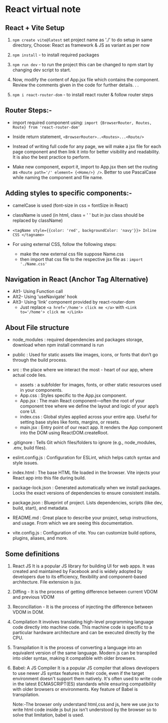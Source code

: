 # React virtual note

## React + Vite Setup
1) `npm create vite@latest`
    set project name as './' to do setup in same directory,
    Choose: React as framework & JS as variant as per now
    
2) `npm install` - to install required packages

3) `npm run dev` - to run the project
    this can be changed to npm start by changing dev script to start.

4) Now, modify the content of App.jsx file which contains the component. 
    Review the comments given in the code for further details.
.
.
5) `npm i react-router-dom`  - to install react router & follow router steps


## Router Steps:-
* import required component using: `import {BrowserRouter, Routes, Route} from 'react-router-dom'`

* Inside return statement, `<BrowserRouter>..<Routes>...<Route/>`

* Instead of writing full code for any page, we will make a jsx file for each page component and then link it into <Route/> for better visibility and readability. It is also the best practice to perform.

* Make new component, export it, import to App.jsx then set the routing as `<Route path='/' element= {<Home/>} />`. Better to use PascalCase while naming the component and file name.


## Adding styles to specific components:-
* camelCase is used (font-size in css = fontSize in React)

* className is used (in html, class = ' ' but in jsx class should be replaced by className)

* `<tagName style={{color: 'red', backgroundColor: 'navy'}}> Inline CSS </tagname>`

* For using external CSS, follow the following steps:
    * make the new external css file suppose Name.css
    * then import that css file to the respective jsx file as : `import './Name.css'`


## Navigation in React (Anchor Tag Alternative)
* Alt1- Using Function call
* Alt2- Using 'useNavigate' hook
* Alt3- Using 'link' component provided by react-router-dom
    * Just replace `<a href='/home'> click me </a>` with `<Link to='/home'> click me </Link>`


## About File structure
* node_modules : required dependencies and packages storage, download when npm install command is run

* public : Used for static assets like images, icons, or fonts that don’t go through the build process.

* src : the place where we interact the most - heart of our app, where actual code lies.
    * assets : a subfolder for images, fonts, or other static resources used in your components.
    * App.css : Styles specific to the App.jsx component.
    * App.jsx : The main React component—often the root of your component tree where we define the layout and logic of your app’s core UI.
    * index.css : Global styles applied across your entire app. Useful for setting base styles like fonts, margins, or resets.
    * main.jsx : Entry point of our react app. It renders the App component into the DOM using ReactDOM.createRoot.

* .gitignore : Tells Git which files/folders to ignore (e.g., node_modules, .env, build files).

* eslint.config.js : Configuration for ESLint, which helps catch syntax and style issues.

* index.html : The base HTML file loaded in the browser. Vite injects your React app into this file during build.

* package-lock.json : Generated automatically when we install packages. Locks the exact versions of dependencies to ensure consistent installs.

* package.json : Blueprint of project. Lists dependencies, scripts (like dev, build, start), and metadata.

* README.md : Great place to describe your project, setup instructions, and usage. From which we are seeing this documentation.

* vite.config.js : Configuration of vite. You can customize build options, plugins, aliases, and more.


## Some definitions
1) React JS
    It is a popular JS library for building UI for web apps. It was created and maintained by Facebook and is widely adopted by developers due to its efficiency, flexibility and component-based architecture. File extension is jsx.

2) Diffing - It is the process of getting difference between current VDOM and previous VDOM

3) Reconcillation - It is the process of injecting the difference between VDOM in DOM.

4) Compilation
    It involves translating high-level programming language code directly into machine code. This machine code is specific to a particular hardware architecture and can be executed directly by the CPU.

5) Transpilation
    It is the process of converting a language into an equivalent version of the same language. Modern js can be transpiled into older syntax, making it compatible with older browsers.

6) Babel: A JS Compiler
    It is a popular JS compiler that allows developers to use newer JS syntax features in their code, even if the target environment doesn't support them natively. It's often used to write code in the latest ECMASCRIPT(ES) standards while ensuring compatibility with older browsers or environments. Key feature of Babel is transpilation.

    Note:-The browser only understand html,css and js, here we use jsx to write html code inside js but jsx isn't understood by the browser so to solve that limitation, babel is used.